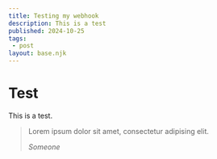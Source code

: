 ```yaml
---
title: Testing my webhook
description: This is a test
published: 2024-10-25
tags:
 - post
layout: base.njk
---
```


# Test

This is a test.

> Lorem ipsum dolor sit amet, consectetur adipising elit.
>
> *Someone*
